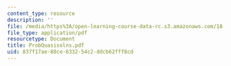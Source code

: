 ```yaml
---
content_type: resource
description: ''
file: /media/https%3A/open-learning-course-data-rc.s3.amazonaws.com/18-303-linear-partial-differential-equations-fall-2006/837f17ae88ce633254c2ddcb62fff8cd_ProbQuasisolns.pdf
file_type: application/pdf
resourcetype: Document
title: ProbQuasisolns.pdf
uid: 837f17ae-88ce-6332-54c2-ddcb62fff8cd
---
```

